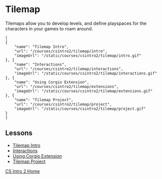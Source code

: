 # Tilemap

Tilemaps allow you to develop levels, and define playspaces for the characters in your games to roam around.

```codecard
[
{
    "name": "Tilemap Intro",
    "url": "/courses/csintro2/tilemap/intro",
    "imageUrl": "/static/courses/csintro2/tilemap/intro.gif"
}, {
    "name": "Interactions",
    "url": "/courses/csintro2/tilemap/interactions",
    "imageUrl": "/static/courses/csintro2/tilemap/interactions.gif"
}, {
    "name": "Using Corgio Extension",
    "url": "/courses/csintro2/tilemap/extensions",
    "imageUrl": "/static/courses/csintro2/tilemap/extensions.gif"
}, {
    "name": "Tilemap Project",
    "url": "/courses/csintro2/tilemap/project",
    "imageUrl": "/static/courses/csintro2/tilemap/project.gif"
}
]
```

## Lessons

* [Tilemap Intro](/courses/csintro2/tilemap/intro)
* [Interactions](/courses/csintro2/tilemap/interactions)
* [Using Corgio Extension](/courses/csintro2/tilemap/extensions)
* [Tilemap Project](/courses/csintro2/tilemap/project)


[CS Intro 2 Home](/courses/csintro2)
